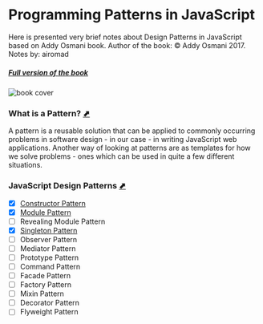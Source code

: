# Programming Patterns in JavaScript
Here is presented very brief notes about Design Patterns in JavaScript based on Addy Osmani book.
Author of the book: © Addy Osmani 2017.
Notes by: airomad
##### [Full version of the book](https://addyosmani.com/resources/essentialjsdesignpatterns/book/#designpatternsjavascript)

![book cover](https://addyosmani.com/resources/essentialjsdesignpatterns/cover/cover.jpg)

### What is a Pattern? [⬈](https://addyosmani.com/resources/essentialjsdesignpatterns/book/#whatisapattern)
A pattern is a reusable solution that can be applied to commonly occurring problems in software design - in our case - in writing JavaScript web applications. Another way of looking at patterns are as templates for how we solve problems - ones which can be used in quite a few different situations.

### JavaScript Design Patterns [⬈](https://addyosmani.com/resources/essentialjsdesignpatterns/book/#designpatternsjavascript)
* [X] [Constructor Pattern](constructor.md)
* [X] [Module Pattern](module.md)
* [ ] Revealing Module Pattern
* [X] [Singleton Pattern](singleton.md)
* [ ] Observer Pattern
* [ ] Mediator Pattern
* [ ] Prototype Pattern
* [ ] Command Pattern
* [ ] Facade Pattern
* [ ] Factory Pattern
* [ ] Mixin Pattern
* [ ] Decorator Pattern
* [ ] Flyweight Pattern